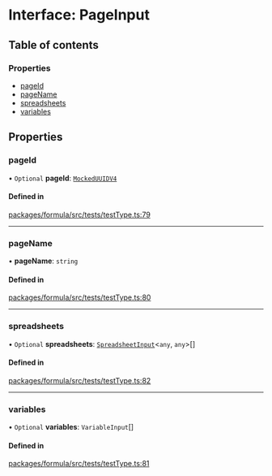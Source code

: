 # Interface: PageInput

## Table of contents

### Properties

- [pageId](PageInput.md#pageid)
- [pageName](PageInput.md#pagename)
- [spreadsheets](PageInput.md#spreadsheets)
- [variables](PageInput.md#variables)

## Properties

### <a id="pageid" name="pageid"></a> pageId

• `Optional` **pageId**: [`MockedUUIDV4`](../README.md#mockeduuidv4)

#### Defined in

[packages/formula/src/tests/testType.ts:79](https://github.com/mashcard/mashcard/blob/main/packages/formula/src/tests/testType.ts#L79)

___

### <a id="pagename" name="pagename"></a> pageName

• **pageName**: `string`

#### Defined in

[packages/formula/src/tests/testType.ts:80](https://github.com/mashcard/mashcard/blob/main/packages/formula/src/tests/testType.ts#L80)

___

### <a id="spreadsheets" name="spreadsheets"></a> spreadsheets

• `Optional` **spreadsheets**: [`SpreadsheetInput`](SpreadsheetInput.md)<`any`, `any`\>[]

#### Defined in

[packages/formula/src/tests/testType.ts:82](https://github.com/mashcard/mashcard/blob/main/packages/formula/src/tests/testType.ts#L82)

___

### <a id="variables" name="variables"></a> variables

• `Optional` **variables**: `VariableInput`[]

#### Defined in

[packages/formula/src/tests/testType.ts:81](https://github.com/mashcard/mashcard/blob/main/packages/formula/src/tests/testType.ts#L81)
